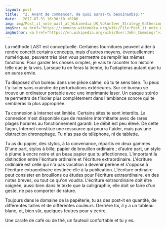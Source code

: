 ```yaml
---
layout: post
title:  "2. Avant de commencer, de quoi auras-tu besoin&nbsp;?"
date:   2017-07-31 16:30:10 +0200
img: img/Post_it_note_wall_at_Wikimedia_UK_Volunteer_Strategy_Gathering,_November_2014.jpg
imgSrc: <a href="https://commons.wikimedia.org/wiki/File:Post_it_note_wall_at_Wikimedia_UK_Volunteer_Strategy_Gathering,_November_2014.jpg">Wikipedia</a>
imgAuthor: <a href="https://en.wikipedia.org/wiki/User:John_Cummings">John Cummings</a>
---
```


La méthode LAST est conceptuelle. Certaines fournitures peuvent aider à rendre concrêt certains concepts, mais d'autres moyens, éventuellement numériques, peuvent très bien vous permettre de remplir les mêmes fonctions. Pour garder les choses simples, je vais te raconter ton histoire telle que je la vois. Lorsque tu en feras la tienne, tu l'adapteras autant que tu en auras envie.

Tu disposez d'un bureau dans une pièce calme, où tu te sens bien. Tu peux t'y isoler sans craindre de perturbations extérieures. Sur ce bureau se trouve un ordinateur portable avec une imprimante laser. Un casque stéréo te permettra de t'isoler plus complètement dans l'ambiance sonore qui te sembleras la plus appropriée.

Ta connexion à Internet est limitée. Certains sites te sont interdits. La connexion n'est disponible que de manière intermitante avec de rares plages horaires au fonctionnement garanti. Le débit est peu élevé. De cette façon, Internet constitue une ressource qui pourra t'aider, mais pas une distraction chronophage. Tu n'as pas de téléphone, ni de tablette.

Tu as du papier, des stylos, à ta convenance, répartis en deux gammes. D'une part, stylos à bille, papier de brouillon ordinaire&nbsp;; d'autre part, un stylo à plume à encre noire et un beau papier que tu affectionnes. L'important la distinction entre l'écriture ordinaire  et l'écriture extraordinaire. L'écriture ordinaire est celle qui n'a pas vocation à devenir pérène et s'oppose à l'écriture extraordinaire destinée elle à la publication. L'écriture ordinaire peut consister en brouillons ou études pour l'écriture extraordinaire, en des notes brèves, ou tout ce qu'on voudra. L'écriture extraordinaire doit être soignée, aussi bien dans le texte que la calligraphie, elle doit se faire d'un geste, ne pas comporter de rature.

Toujours dans le domaine de la papéterie, tu as des post-it en quantité, de différentes tailles et de différentes couleurs. Derrière toi, il y a un tableau blanc, et, bien sûr, quelques feutres pour y écrire.

Une carafe de café ou de thé, un fauteuil confortable et tu y es.
